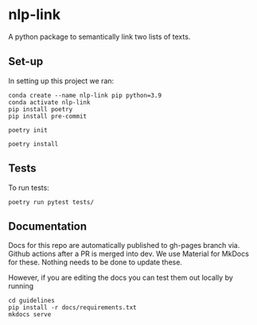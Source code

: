 # nlp-link
A python package to semantically link two lists of texts.


## Set-up

In setting up this project we ran:
```
conda create --name nlp-link pip python=3.9
conda activate nlp-link
pip install poetry
pip install pre-commit
```

```
poetry init

```

```
poetry install

```

## Tests

To run tests:

```
poetry run pytest tests/
```

## Documentation

Docs for this repo are automatically published to gh-pages branch via. Github actions after a PR is merged into dev. We use Material for MkDocs for these. Nothing needs to be done to update these.

However, if you are editing the docs you can test them out locally by running

```
cd guidelines
pip install -r docs/requirements.txt  
mkdocs serve
```
